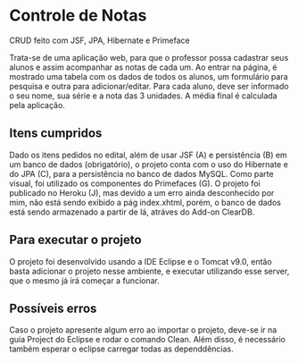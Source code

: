 # Controle de Notas
CRUD feito com JSF, JPA, Hibernate e Primeface

Trata-se de uma aplicação web, para que o professor possa cadastrar seus alunos e assim acompanhar as notas de cada um.
Ao entrar na página, é mostrado uma tabela com os dados de todos os alunos, um formulário para pesquisa e outra para adicionar/editar.
Para cada aluno, deve ser informado o seu nome, sua série e a nota das 3 unidades. A média final é calculada pela aplicação.

## Itens cumpridos
Dado os itens pedidos no edital, além de usar JSF (A) e persistência (B) em um banco de dados (obrigatório), o projeto conta com o uso
do Hibernate e do JPA (C), para a persistência no banco de dados MySQL. Como parte visual, foi utilizado os componentes do Primefaces (G).
O projeto foi publicado no Heroku (J), mas devido a um erro ainda desconhecido por mim, não está sendo exibido a pág index.xhtml, porém,
o banco de dados está sendo armazenado a partir de lá, atráves do Add-on ClearDB.

## Para executar o projeto
O projeto foi desenvolvido usando a IDE Eclipse e o Tomcat v9.0, então basta adicionar o projeto nesse ambiente, e executar utilizando
esse server, que o mesmo já irá começar a funcionar.

## Possíveis erros
Caso o projeto apresente algum erro ao importar o projeto, deve-se ir na guia Project do Eclipse e rodar o comando Clean. 
Além disso, é necessário também esperar o eclipse carregar todas as dependdências.